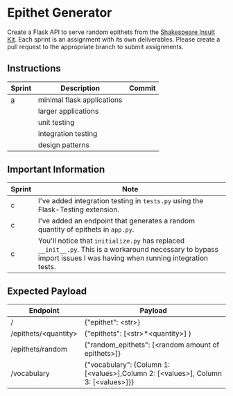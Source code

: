 # Epithet Generator

Create a Flask API to serve random epithets from the [Shakespeare Insult Kit](http://www.pangloss.com/seidel/shake_rule.html).
Each sprint is an assignment with its own deliverables. Please create a pull request to the appropriate branch to submit
assignments. 

## Instructions
Sprint|Description|Commit
---|---|---|
[a](https://github.com/KenzieAcademy/backend-epithet-generator/blob/master/instructions/sprint_a.md)|minimal flask applications|
| |larger applications|
| |unit testing|
| |integration testing|
| |design patterns|

## Important Information
Sprint|Note
---|---|
c|I've added integration testing in `tests.py` using the Flask-Testing extension.
c|I've added an endpoint that generates a random quantity of epithets in `app.py`.
c|You'll notice that `initialize.py` has replaced `__init__.py`. This is a workaround necessary to bypass import issues I was having when running integration tests.

## Expected Payload
Endpoint|Payload
---|---|
/|{"epithet": \<str\>}
/epithets/\<quantity\>|{"epithets": [\<str\>*\<quantity\>] }
/epithets/random|{"random_epithets": [\<random amount of epithets\>]}
/vocabulary|{"vocabulary": {Column 1: [\<values\>],Column 2: [\<values\>], Column 3: [\<values\>]}}



